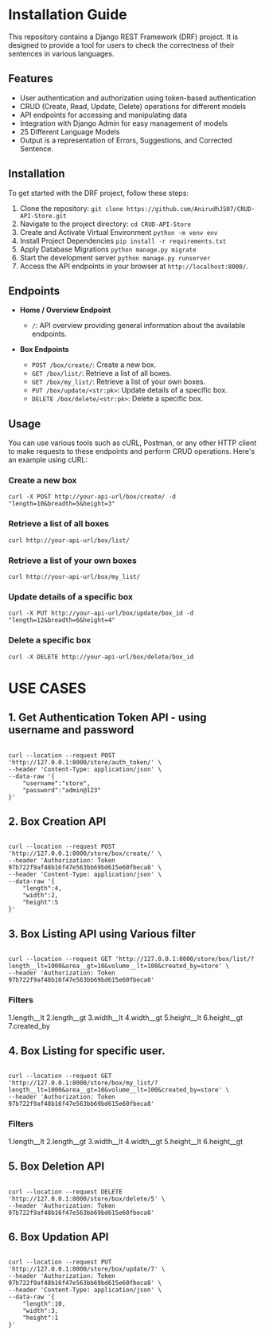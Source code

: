 # Installation Guide

This repository contains a Django REST Framework (DRF) project. It is designed to provide a tool for users to check the correctness of their sentences in various languages.

## Features

- User authentication and authorization using token-based authentication
- CRUD (Create, Read, Update, Delete) operations for different models
- API endpoints for accessing and manipulating data
- Integration with Django Admin for easy management of models
- 25 Different Language Models
- Output is a representation of Errors, Suggestions, and Corrected Sentence.

## Installation

To get started with the DRF project, follow these steps:

1. Clone the repository:
    `git clone https://github.com/AnirudhJS07/CRUD-API-Store.git`
2. Navigate to the project directory:
    `cd CRUD-API-Store`
3. Create and Activate Virtual Environment
    `python -m venv env`
4. Install Project Dependencies
    `pip install -r requirements.txt`
5. Apply Database Migrations
    `python manage.py migrate`
6. Start the development server
    `python manage.py runserver`
7. Access the API endpoints in your browser at `http://localhost:8000/`.

## Endpoints

- **Home / Overview Endpoint**
  - `/`: API overview providing general information about the available endpoints.

- **Box Endpoints**
  - `POST /box/create/`: Create a new box.
  - `GET /box/list/`: Retrieve a list of all boxes.
  - `GET /box/my_list/`: Retrieve a list of your own boxes.
  - `PUT /box/update/<str:pk>`: Update details of a specific box.
  - `DELETE /box/delete/<str:pk>`: Delete a specific box.

## Usage

You can use various tools such as cURL, Postman, or any other HTTP client to make requests to these endpoints and perform CRUD operations. Here's an example using cURL:

### Create a new box
```
curl -X POST http://your-api-url/box/create/ -d "length=10&breadth=5&height=3"
```

### Retrieve a list of all boxes
```
curl http://your-api-url/box/list/
```

### Retrieve a list of your own boxes
```
curl http://your-api-url/box/my_list/
```

### Update details of a specific box
```
curl -X PUT http://your-api-url/box/update/box_id -d "length=12&breadth=6&height=4"
```

### Delete a specific box
```
curl -X DELETE http://your-api-url/box/delete/box_id
```

# USE CASES

## 1. Get Authentication Token API - using username and password

<pre><code>
curl --location --request POST 'http://127.0.0.1:8000/store/auth_token/' \
--header 'Content-Type: application/json' \
--data-raw '{
    "username":"store",
    "password":"admin@123"
}'
</code></pre>

## 2. Box Creation API

<pre><code>
curl --location --request POST 'http://127.0.0.1:8000/store/box/create/' \
--header 'Authorization: Token 97b722f9af48b16f47e563bb69bd615e60fbeca8' \
--header 'Content-Type: application/json' \
--data-raw '{
    "length":4,
    "width":2,
    "height":5
}'
</code></pre>

## 3. Box Listing API using Various filter

<pre><code>
curl --location --request GET 'http://127.0.0.1:8000/store/box/list/?length__lt=1000&area__gt=10&volume__lt=100&created_by=store' \
--header 'Authorization: Token 97b722f9af48b16f47e563bb69bd615e60fbeca8'
</code></pre>

### Filters 
1.length__lt
2.length__gt
3.width__lt
4.width__gt
5.height__lt
6.height__gt
7.created_by

## 4. Box Listing for specific user.
<pre><code>
curl --location --request GET 'http://127.0.0.1:8000/store/box/my_list/?length__lt=1000&area__gt=10&volume__lt=100&created_by=store' \
--header 'Authorization: Token 97b722f9af48b16f47e563bb69bd615e60fbeca8'
</code></pre>

### Filters 
1.length__lt
2.length__gt
3.width__lt
4.width__gt
5.height__lt
6.height__gt

## 5. Box Deletion API

<pre><code>
curl --location --request DELETE 'http://127.0.0.1:8000/store/box/delete/5' \
--header 'Authorization: Token 97b722f9af48b16f47e563bb69bd615e60fbeca8'
</code></pre>


## 6. Box Updation API

<pre><code>
curl --location --request PUT 'http://127.0.0.1:8000/store/box/update/7' \
--header 'Authorization: Token 97b722f9af48b16f47e563bb69bd615e60fbeca8' \
--header 'Content-Type: application/json' \
--data-raw '{
    "length":10,
    "width":3,
    "height":1
}'
</code></pre>
